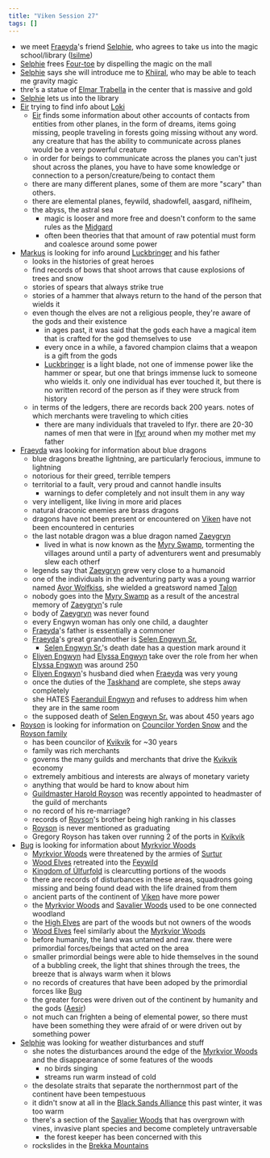 ```yaml
---
title: "Viken Session 27"
tags: []
---
```


- we meet [Fraeyda](content/PCs/Fraeyda.md)'s friend [Selphie](content/NPCs/Selphie.md), who agrees to take us into the magic school/library ([Isilme](content/Places/Isilme.md))
- [Selphie](content/NPCs/Selphie.md) frees [Four-toe](content/NPCs/Four-toe.md) by dispelling the magic on the mall
- [Selphie](content/NPCs/Selphie.md) says she will introduce me to [Khiiral](content/NPCs/Khiiral.md), who may be able to teach me gravity magic
- thre's a statue of [Elmar Trabella](content/NPCs/Elmar%20Trabella.md)  in the center that is massive and gold
- [Selphie](content/NPCs/Selphie.md) lets us into the library
- [Eir](content/PCs/Eir.md) trying to find info about [Loki](content/Gods/Loki.md)
    - [Eir](content/PCs/Eir.md) finds some information about other accounts of contacts from entities from other planes, in the form of dreams, items going missing, people traveling in forests going missing without any word. any creature that has the ability to communicate across planes would be a very powerful creature
    - in order for beings to communicate across the planes you can't just shout across the planes, you have to have some knowledge or connection to a person/creature/being to contact them 
    - there are many different planes, some of them are more "scary" than others.
    - there are elemental planes, feywild, shadowfell, aasgard, niflheim, 
    - the abyss, the astral sea
        - magic is looser and more free and doesn't conform to the same rules as the [Midgard](content/Places/Midgard.md)
        - often been theories that that amount of raw potential must form and coalesce around some power
- [Markus](content/PCs/Markus.md) is looking for info around [Luckbringer](content/Objects/Luckbringer.md) and his father 
    - looks in the histories of great heroes
    - find records of bows that shoot arrows that cause explosions of trees and snow
    - stories of spears that always strike true
    - stories of a hammer that always return to the hand of the person that wields it 
    - even though the elves are not a religious people, they're aware of the gods and their existence
        - in ages past, it was said that the gods each have a magical item that is crafted for the god themselves to use 
        - every once in a while, a favored champion claims that a weapon is a gift from the gods
        - [Luckbringer](content/Objects/Luckbringer.md) is a light blade, not one of immense power like the hammer or spear, but one that brings immense luck to someone who wields it. only one individual has ever touched it, but there is no written record of the person as if they were struck from history
    - in terms of the ledgers, there are records back 200 years. notes of which merchants were traveling to which cities
        - there are many individuals that traveled to Ifyr. there are 20-30 names of men that were in [Ifyr](content/Places/Ifyr.md) around when my mother met my father
- [Fraeyda](content/PCs/Fraeyda.md) was looking for information about blue dragons
    - blue dragons breathe lightning, are particularly ferocious, immune to lightning
    - notorious for their greed, terrible tempers
    - territorial to a fault, very proud and cannot handle insults
        - warnings to defer completely and not insult them in any way
    - very intelligent, like living in more arid places
    - natural draconic enemies are brass dragons
    - dragons have not been present or encountered on [Viken](Viken.md) have not been encountered in centuries
    - the last notable dragon was a blue dragon named [Zaeygryn](content/NPCs/Zaeygryn.md)
        - lived in what is now known as the [Myry Swamp](content/Places/Myry%20Swamp.md), tormenting the villages around until a party of adventurers went and presumably slew each otherf
    - legends say that [Zaeygryn](content/NPCs/Zaeygryn.md) grew very close to a humanoid
    - one of the individuals in the adventuring party was a young warrior named [Avor Wolfkiss](content/NPCs/Avor%20Wolfkiss.md), she wielded a greatsword named [Talon](content/Objects/Talon.md) 
    - nobody goes into the [Myry Swamp](content/Places/Myry%20Swamp.md) as a result of the ancestral memory of [Zaeygryn](content/NPCs/Zaeygryn.md)'s rule
    - body of [Zaeygryn](content/NPCs/Zaeygryn.md) was never found
    - every Engwyn woman has only one child, a daughter
    - [Fraeyda](content/PCs/Fraeyda.md)'s father is essentially a commoner
    - [Fraeyda](content/PCs/Fraeyda.md)'s great grandmother is [Selen Engwyn Sr.](content/NPCs/Selen%20Engwyn%20Sr..md)
        - [Selen Engwyn Sr.](content/NPCs/Selen%20Engwyn%20Sr..md)'s death date has a question mark around it
    - [Eliyen Engwyn](content/NPCs/Eliyen%20Engwyn.md) had [Elyssa Engwyn](content/NPCs/Elyssa%20Engwyn.md) take over the role from her when [Elyssa Engwyn](content/NPCs/Elyssa%20Engwyn.md) was around 250
    - [Eliyen Engwyn](content/NPCs/Eliyen%20Engwyn.md)'s husband died when [Fraeyda](content/PCs/Fraeyda.md) was very young
    - once the duties of the [Taskhand](Taskhand) are complete, she steps away completely
    - she HATES [Faeranduil Engwyn](content/NPCs/Faeranduil%20Engwyn.md) and refuses to address him when they are in the same room
    - the supposed death of [Selen Engwyn Sr.](content/NPCs/Selen%20Engwyn%20Sr..md) was about 450 years ago
- [Royson](content/PCs/Royson.md) is looking for information on [Councilor Yorden Snow](content/NPCs/Councilor%20Yorden%20Snow.md) and the [Royson family](Royson%20family)
    - has been councilor of [Kvikvik](content/Places/Kvikvik.md) for ~30 years
    - family was rich merchants
    - governs the many guilds and merchants that drive the [Kvikvik](content/Places/Kvikvik.md) economy
    - extremely ambitious and interests are always of monetary variety
    - anything that would be hard to know about him
    - [Guildmaster Harold Royson](content/NPCs/Guildmaster%20Harold%20Royson.md) was recently appointed to headmaster of the guild of merchants
    - no record of his re-marriage? 
    - records of [Royson](content/PCs/Royson.md)'s brother being high ranking in his classes
    - [Royson](content/PCs/Royson.md) is never mentioned as graduating
    - Gregory Royson has taken over running 2 of the ports in [Kvikvik](content/Places/Kvikvik.md)
- [Bug](content/PCs/Bug.md) is looking for information about [Myrkvior Woods](content/Places/Myrkvior%20Woods.md)
    - [Myrkvior Woods](content/Places/Myrkvior%20Woods.md) were threatened by the armies of [Surtur](content/Gods/Surtur.md)
    - [Wood Elves](content/Organizations/Wood%20Elves.md) retreated into the [Feywild](content/Places/Feywild.md)
    - [Kingdom of Úlfurfold](content/Places/Kingdom%20of%20%C3%9Alfurfold.md) is clearcutting portions of the woods
    - there are records of disturbances in these areas, squadrons going missing and being found dead with the life drained from them 
    - ancient parts of the continent of [Viken](Viken.md) have more power
    - the [Myrkvior Woods](content/Places/Myrkvior%20Woods.md) and [Savalier Woods](content/Places/Savalier%20Woods.md) used to be one connected woodland
    - the [High Elves](content/Species/High%20Elves.md) are part of the woods but not owners of the woods
    - [Wood Elves](content/Organizations/Wood%20Elves.md) feel similarly about the [Myrkvior Woods](content/Places/Myrkvior%20Woods.md)
    - before humanity, the land was untamed and raw. there were primordial forces/beings that acted on the area
    - smaller primordial beings were able to hide themselves in the sound of a bubbling creek, the light that shines through the trees, the breeze that is always warm when it blows
    - no records of creatures that have been adoped by the primordial forces like [Bug](content/PCs/Bug.md)
    - the greater forces were driven out of the continent by humanity and the gods ([Aesir](content/Organizations/Aesir.md))
    - not much can frighten a being of elemental power, so there must have been something they were afraid of or were driven out by something power
- [Selphie](content/NPCs/Selphie.md) was looking for weather disturbances and stuff
    - she notes the disturbances around the edge of the [Myrkvior Woods](content/Places/Myrkvior%20Woods.md) and the disappearance of some features of the woods
        - no birds singing
        - streams run warm instead of cold
    - the desolate straits that separate the northernmost part of the continent have been tempestuous 
    - it didn't snow at all in the [Black Sands Alliance](content/Places/Black%20Sands%20Alliance.md) this past winter, it was too warm
    - there's a section of the [Savalier Woods](content/Places/Savalier%20Woods.md) that has overgrown with vines, invasive plant species  and become completely untraversable
        - the forest keeper has been concerned with this
    - rockslides in the [Brekka Mountains](content/Places/Brekka%20Mountains.md)
